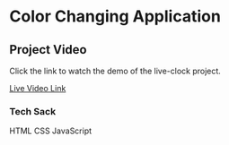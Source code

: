 # Color Changing Application




##  Project Video 

Click the link to watch the demo of the live-clock project.

[Live Video Link](/)


### Tech Sack
HTML 
CSS
JavaScript




